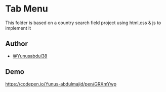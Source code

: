
# Tab Menu

This folder is based on a country search field project using html,css & js to implement it 

## Author

- [@Yunusabdul38](https://github.com/Yunusabdul38)


## Demo

https://codepen.io/Yunus-abdulmajid/pen/GRXmYwp


